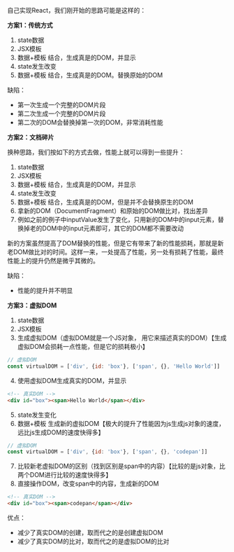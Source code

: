 自己实现React，我们刚开始的思路可能是这样的：

**方案1：传统方式**

1. state数据
2. JSX模板
3. 数据+模板 结合，生成真是的DOM，并显示
4. state发生改变
5. 数据+模板 结合，生成真是的DOM。替换原始的DOM

缺陷：
* 第一次生成一个完整的DOM片段
* 第二次生成一个完整的DOM片段
* 第二次的DOM会替换掉第一次的DOM，非常消耗性能

**方案2：文档碎片**

换种思路，我们按如下的方式去做，性能上就可以得到一些提升：
1. state数据
2. JSX模板
3. 数据+模板 结合，生成真是的DOM，并显示
4. state发生改变
5. 数据+模板 结合，生成真是的DOM，但是并不会替换原生的DOM
6. 拿新的DOM（DocumentFragment）和原始的DOM做比对，找出差异
7. 例如之前的例子中inputValue发生了变化，只用新的DOM中的input元素，替换掉老的DOM中的input元素即可，其它的DOM都不需要改动

新的方案虽然提高了DOM替换的性能，但是它有带来了新的性能损耗，那就是新老DOM做比对的时间。这样一来，一处提高了性能，另一处有损耗了性能，最终性能上的提升仍然是微乎其微的。

缺陷：
* 性能的提升并不明显

**方案3：虚拟DOM**

1. state数据
2. JSX模板
3. 生成虚拟DOM（虚拟DOM就是一个JS对象， 用它来描述真实的DOM）【生成虚拟DOM会损耗一点性能，但是它的损耗极小】
  ```js
  // 虚拟DOM
  const virtualDOM = ['div', {id: 'box'}, ['span', {}, 'Hello World']]
  ```
4. 使用虚拟DOM生成真实的DOM，并显示
  ```html
  <!-- 真实DOM -->
  <div id="box"><span>Hello World</span></div>
  ```
5. state发生变化
6. 数据+模板 生成新的虚拟DOM【极大的提升了性能因为js生成js对象的速度，远比js生成DOM的速度快得多】
  ```js
  // 虚拟DOM
  const virtualDOM = ['div', {id: 'box'}, ['span', {}, 'codepan']]
  ```
7. 比较新老虚拟DOM的区别（找到区别是span中的内容）【比较的是js对象，比两个DOM进行比较的速度快得多】
8. 直接操作DOM，改变span中的内容，生成新的DOM
  ```html
  <!-- 真实DOM -->
  <div id="box"><span>codepan</span></div>
  ```

优点：
* 减少了真实DOM的创建，取而代之的是创建虚拟DOM
* 减少了真实DOM的比对，取而代之的是虚拟DOM的比对


